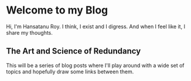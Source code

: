 # Welcome to my Blog
Hi, I'm Hansatanu Roy. I think, I exist and I digress. And when I feel like it, I share my thoughts. 

## The Art and Science of Redundancy 
This will be a series of blog posts where I'll play around with a wide set of topics and hopefully draw some links between them.


